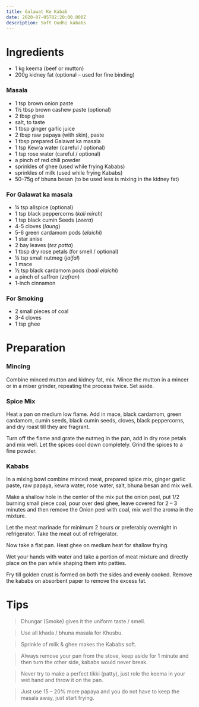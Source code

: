 ```yaml
---
title: Galawat Ke Kabab
date: 2020-07-05T02:20:00.000Z
description: Soft Oudhi kababs
---
```

# Ingredients 

- 1 kg keema (beef or mutton)
- 200g kidney fat (optional – used for fine binding)

### Masala

- 1 tsp brown onion paste
- 1½ tbsp brown cashew paste (optional)
- 2 tbsp ghee
- salt, to taste
- 1 tbsp ginger garlic juice
- 2 tbsp raw papaya (with skin), paste
- 1 tbsp prepared Galawat ka masala
- 1 tsp Kewra water (careful / optional)
- 1 tsp rose water (careful / optional)
- a pinch of red chili powder
- sprinkles of ghee (used while frying Kababs)
- sprinkles of milk (used while frying Kababs)
- 50–75g of bhuna besan (to be used less is mixing in the kidney fat)

### For Galawat ka masala

- ¼ tsp allspice (optional)
- 1 tsp black peppercorns (_kali mirch_)
- 1 tsp black cumin Seeds (_zeera_)
- 4-5 cloves (_laung_)
- 5-6 green cardamom pods (_elaichi_)
- 1 star anise
- 2 bay leaves (_tez patta_)
- 1 tbsp dry rose petals (for smell / optional)
- ¼ tsp small nutmeg (_jaifal_)
- 1 mace
- ½ tsp black cardamom pods (_badi elaichi_)
- a pinch of saffron (_zafran_)
- 1-inch cinnamon

### For Smoking 

- 2 small pieces of coal
- 3-4 cloves
- 1 tsp ghee

# Preparation

### Mincing

Combine minced mutton and kidney fat, mix. Mince the mutton in a mincer or in a mixer grinder, repeating the process twice. Set aside.

### Spice Mix

Heat a pan on medium low flame. Add in mace, black cardamom, green cardamom, cumin seeds, black cumin seeds, cloves, black peppercorns, and dry roast till they are fragrant.

Turn off the flame and grate the nutmeg in the pan, add in dry rose petals and mix well.
Let the spices cool down completely. Grind the spices to a fine powder.

### Kababs

In a mixing bowl combine minced meat, prepared spice mix, ginger garlic paste, raw papaya, kewra water, rose water, salt, bhuna besan and mix well.

Make a shallow hole in the center of the mix put the onion peel, put 1/2 burning small piece coal, pour over desi ghee, leave covered for 2 – 3 minutes and then remove the Onion peel with coal, mix well the aroma in the mixture.

Let the meat marinade for minimum 2 hours or preferably overnight in refrigerator.
Take the meat out of refrigerator.

Now take a flat pan. Heat ghee on medium heat for shallow frying.

Wet your hands with water and take a portion of meat mixture and directly place on the pan while shaping them into patties.

Fry till golden crust is formed on both the sides and evenly cooked.
Remove the kababs on absorbent paper to remove the excess fat.

# Tips

> Dhungar (Smoke) gives it the uniform taste / smell.

> Use all khada / bhuna masala for Khusbu.

> Sprinkle of milk & ghee makes the Kababs soft.

> Always remove your pan from the stove, keep aside for 1 minute and then turn the other side, kababs would never break.

> Never try to make a perfect tikki (patty), just role the keema in your wet hand and throw it on the pan.

> Just use 15 – 20% more papaya and you do not have to keep the masala away, just start frying.
